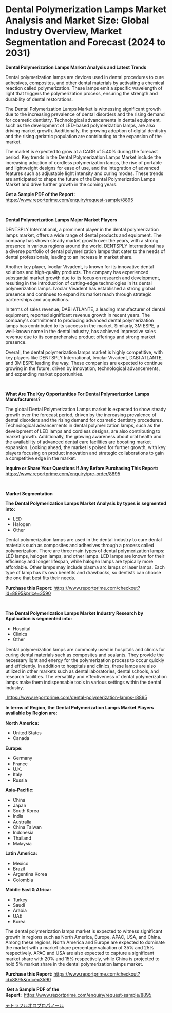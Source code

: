<p><h1>Dental Polymerization Lamps Market Analysis and Market Size: Global Industry Overview, Market Segmentation and Forecast (2024 to 2031)</h1></p><p><strong>Dental Polymerization Lamps Market Analysis and Latest Trends</strong></p>
<p><p>Dental polymerization lamps are devices used in dental procedures to cure adhesives, composites, and other dental materials by activating a chemical reaction called polymerization. These lamps emit a specific wavelength of light that triggers the polymerization process, ensuring the strength and durability of dental restorations.</p><p>The Dental Polymerization Lamps Market is witnessing significant growth due to the increasing prevalence of dental disorders and the rising demand for cosmetic dentistry. Technological advancements in dental equipment, such as the development of LED-based polymerization lamps, are also driving market growth. Additionally, the growing adoption of digital dentistry and the rising geriatric population are contributing to the expansion of the market.</p><p>The market is expected to grow at a CAGR of 5.40% during the forecast period. Key trends in the Dental Polymerization Lamps Market include the increasing adoption of cordless polymerization lamps, the rise of portable and lightweight designs for ease of use, and the integration of advanced features such as adjustable light intensity and curing modes. These trends are anticipated to shape the future of the Dental Polymerization Lamps Market and drive further growth in the coming years.</p></p>
<p><strong>Get a Sample PDF of the Report:&nbsp;</strong> <a href="https://www.reportprime.com/enquiry/request-sample/8895">https://www.reportprime.com/enquiry/request-sample/8895</a></p>
<p>&nbsp;</p>
<p><strong>Dental Polymerization Lamps Major Market Players</strong></p>
<p><p>DENTSPLY International, a prominent player in the dental polymerization lamps market, offers a wide range of dental products and equipment. The company has shown steady market growth over the years, with a strong presence in various regions around the world. DENTSPLY International has a diverse portfolio of dental polymerization lamps that cater to the needs of dental professionals, leading to an increase in market share.</p><p>Another key player, Ivoclar Vivadent, is known for its innovative dental solutions and high-quality products. The company has experienced substantial market growth due to its focus on research and development, resulting in the introduction of cutting-edge technologies in its dental polymerization lamps. Ivoclar Vivadent has established a strong global presence and continues to expand its market reach through strategic partnerships and acquisitions.</p><p>In terms of sales revenue, DABI ATLANTE, a leading manufacturer of dental equipment, reported significant revenue growth in recent years. The company's commitment to producing advanced dental polymerization lamps has contributed to its success in the market. Similarly, 3M ESPE, a well-known name in the dental industry, has achieved impressive sales revenue due to its comprehensive product offerings and strong market presence.</p><p>Overall, the dental polymerization lamps market is highly competitive, with key players like DENTSPLY International, Ivoclar Vivadent, DABI ATLANTE, and 3M ESPE leading the way. These companies are expected to continue growing in the future, driven by innovation, technological advancements, and expanding market opportunities.</p></p>
<p>&nbsp;</p>
<p><strong>What Are The Key Opportunities For Dental Polymerization Lamps Manufacturers?</strong></p>
<p><p>The global Dental Polymerization Lamps market is expected to show steady growth over the forecast period, driven by the increasing prevalence of dental disorders and the rising demand for cosmetic dentistry procedures. Technological advancements in dental polymerization lamps, such as the development of LED lamps and cordless designs, are also contributing to market growth. Additionally, the growing awareness about oral health and the availability of advanced dental care facilities are boosting market expansion. Looking ahead, the market is poised for further growth, with key players focusing on product innovation and strategic collaborations to gain a competitive edge in the market.</p></p>
<p><strong>Inquire or Share Your Questions If Any Before Purchasing This Report:</strong> <a href="https://www.reportprime.com/enquiry/pre-order/8895">https://www.reportprime.com/enquiry/pre-order/8895</a></p>
<p>&nbsp;</p>
<p><strong>Market Segmentation</strong></p>
<p><strong>The Dental Polymerization Lamps Market Analysis by types is segmented into:</strong></p>
<p><ul><li>LED</li><li>Halogen</li><li>Other</li></ul></p>
<p><p>Dental polymerization lamps are used in the dental industry to cure dental materials such as composites and adhesives through a process called polymerization. There are three main types of dental polymerization lamps: LED lamps, halogen lamps, and other lamps. LED lamps are known for their efficiency and longer lifespan, while halogen lamps are typically more affordable. Other lamps may include plasma arc lamps or laser lamps. Each type of lamp has its own benefits and drawbacks, so dentists can choose the one that best fits their needs.</p></p>
<p><strong>Purchase this Report:&nbsp;</strong><a href="https://www.reportprime.com/checkout?id=8895&price=3590">https://www.reportprime.com/checkout?id=8895&price=3590</a></p>
<p>&nbsp;</p>
<p><strong>The Dental Polymerization Lamps Market Industry Research by Application is segmented into:</strong></p>
<p><ul><li>Hospital</li><li>Clinics</li><li>Other</li></ul></p>
<p><p>Dental polymerization lamps are commonly used in hospitals and clinics for curing dental materials such as composites and sealants. They provide the necessary light and energy for the polymerization process to occur quickly and efficiently. In addition to hospitals and clinics, these lamps are also utilized in other markets such as dental laboratories, dental schools, and research facilities. The versatility and effectiveness of dental polymerization lamps make them indispensable tools in various settings within the dental industry.</p></p>
<p><a href="https://www.reportprime.com/dental-polymerization-lamps-r8895">&nbsp;https://www.reportprime.com/dental-polymerization-lamps-r8895</a></p>
<p><strong>In terms of Region, the Dental Polymerization Lamps Market Players available by Region are:</strong></p>
<p>
    <p> <strong> North America: </strong>
        <ul>
            <li>United States</li>
            <li>Canada</li>
        </ul>
        </p> 
    <p> <strong> Europe: </strong>
        <ul>
            <li>Germany</li>
            <li>France</li>
            <li>U.K.</li>
            <li>Italy</li>
            <li>Russia</li>
        </ul>
        </p> 
    <p> <strong> Asia-Pacific: </strong>
        <ul>
            <li>China</li>
            <li>Japan</li>
            <li>South Korea</li>
            <li>India</li>
            <li>Australia</li>
            <li>China Taiwan</li>
            <li>Indonesia</li>
            <li>Thailand</li>
            <li>Malaysia</li>
        </ul>
        </p> 
    <p> <strong> Latin America: </strong>
        <ul>
            <li>Mexico</li>
            <li>Brazil</li>
            <li>Argentina Korea</li>
            <li>Colombia</li>
        </ul>
        </p> 
    <p> <strong> Middle East & Africa: </strong>
        <ul>
            <li>Turkey</li>
            <li>Saudi</li>
            <li>Arabia</li>
            <li>UAE</li>
            <li>Korea</li>
        </ul>
    </p>
    </p>
<p><p>The dental polymerization lamps market is expected to witness significant growth in regions such as North America, Europe, APAC, USA, and China. Among these regions, North America and Europe are expected to dominate the market with a market share percentage valuation of 35% and 25% respectively. APAC and USA are also expected to capture a significant market share with 20% and 15% respectively, while China is projected to hold 5% market share in the dental polymerization lamps market.</p></p>
<p><strong>Purchase this Report: </strong><a href="https://www.reportprime.com/checkout?id=8895&price=3590">https://www.reportprime.com/checkout?id=8895&price=3590</a></p>
<p>&nbsp;<strong>Get a Sample PDF of the Report:&nbsp;&nbsp;</strong><a href="https://www.reportprime.com/enquiry/request-sample/8895">https://www.reportprime.com/enquiry/request-sample/8895</a></p>
<p><strong></strong></p>
<p><p><a href="https://github.com/SarahFahey88/Market-Research-Report-List-1/blob/main/871153623219.md">テトラフルオロプロパノール</a></p></p>